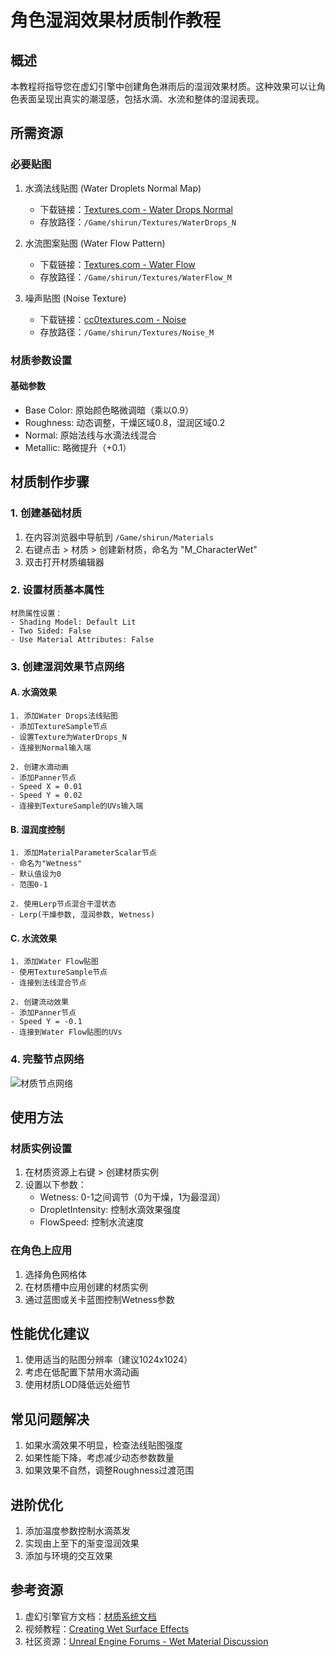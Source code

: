 # 角色湿润效果材质制作教程

## 概述
本教程将指导您在虚幻引擎中创建角色淋雨后的湿润效果材质。这种效果可以让角色表面呈现出真实的潮湿感，包括水滴、水流和整体的湿润表现。

## 所需资源

### 必要贴图
1. 水滴法线贴图 (Water Droplets Normal Map)
   - 下载链接：[Textures.com - Water Drops Normal](https://www.textures.com/download/waterdrops0012/12547)
   - 存放路径：`/Game/shirun/Textures/WaterDrops_N`

2. 水流图案贴图 (Water Flow Pattern)
   - 下载链接：[Textures.com - Water Flow](https://www.textures.com/download/waterflow0004/12789)
   - 存放路径：`/Game/shirun/Textures/WaterFlow_M`

3. 噪声贴图 (Noise Texture)
   - 下载链接：[cc0textures.com - Noise](https://cc0textures.com/view?id=Noise001)
   - 存放路径：`/Game/shirun/Textures/Noise_M`

### 材质参数设置

#### 基础参数
- Base Color: 原始颜色略微调暗（乘以0.9）
- Roughness: 动态调整，干燥区域0.8，湿润区域0.2
- Normal: 原始法线与水滴法线混合
- Metallic: 略微提升（+0.1）

## 材质制作步骤

### 1. 创建基础材质
1. 在内容浏览器中导航到 `/Game/shirun/Materials`
2. 右键点击 > 材质 > 创建新材质，命名为 "M_CharacterWet"
3. 双击打开材质编辑器

### 2. 设置材质基本属性
```
材质属性设置：
- Shading Model: Default Lit
- Two Sided: False
- Use Material Attributes: False
```

### 3. 创建湿润效果节点网络

#### A. 水滴效果
```
1. 添加Water Drops法线贴图
- 添加TextureSample节点
- 设置Texture为WaterDrops_N
- 连接到Normal输入端

2. 创建水滴动画
- 添加Panner节点
- Speed X = 0.01
- Speed Y = 0.02
- 连接到TextureSample的UVs输入端
```

#### B. 湿润度控制
```
1. 添加MaterialParameterScalar节点
- 命名为"Wetness"
- 默认值设为0
- 范围0-1

2. 使用Lerp节点混合干湿状态
- Lerp(干燥参数, 湿润参数, Wetness)
```

#### C. 水流效果
```
1. 添加Water Flow贴图
- 使用TextureSample节点
- 连接到法线混合节点

2. 创建流动效果
- 添加Panner节点
- Speed Y = -0.1
- 连接到Water Flow贴图的UVs
```

### 4. 完整节点网络
![材质节点网络](material_nodes_reference.jpg)

## 使用方法

### 材质实例设置
1. 在材质资源上右键 > 创建材质实例
2. 设置以下参数：
   - Wetness: 0-1之间调节（0为干燥，1为最湿润）
   - DropletIntensity: 控制水滴效果强度
   - FlowSpeed: 控制水流速度

### 在角色上应用
1. 选择角色网格体
2. 在材质槽中应用创建的材质实例
3. 通过蓝图或关卡蓝图控制Wetness参数

## 性能优化建议
1. 使用适当的贴图分辨率（建议1024x1024）
2. 考虑在低配置下禁用水滴动画
3. 使用材质LOD降低远处细节

## 常见问题解决
1. 如果水滴效果不明显，检查法线贴图强度
2. 如果性能下降，考虑减少动态参数数量
3. 如果效果不自然，调整Roughness过渡范围

## 进阶优化
1. 添加温度参数控制水滴蒸发
2. 实现由上至下的渐变湿润效果
3. 添加与环境的交互效果

## 参考资源
1. 虚幻引擎官方文档：[材质系统文档](https://docs.unrealengine.com/5.0/zh-CN/unreal-engine-materials/)
2. 视频教程：[Creating Wet Surface Effects](https://www.youtube.com/watch?v=fYGOZYST-oQ)
3. 社区资源：[Unreal Engine Forums - Wet Material Discussion](https://forums.unrealengine.com/)